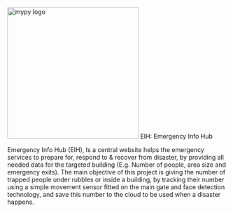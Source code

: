 <img src="http://glasnost.itcarlow.ie/~softeng4/C00220135/img/logo.png" alt="mypy logo" width="300px"/>
EIH: Emergency Info Hub


Emergency Info Hub (EIH), Is a central website helps the emergency services to prepare for, respond to & recover from disaster, by providing all needed data for the targeted building (E.g. Number of people, area size and emergency exits).
The main objective of this project is giving the number of trapped people under rubbles or inside a building, by tracking their number using a simple movement sensor fitted on the main gate and face detection technology, and save this number to the cloud to be used when a disaster happens.

